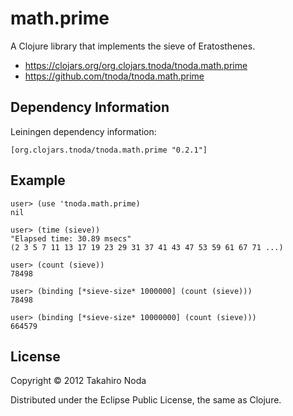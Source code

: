# math.prime

A Clojure library that implements the sieve of Eratosthenes.

+ https://clojars.org/org.clojars.tnoda/tnoda.math.prime
+ https://github.com/tnoda/tnoda.math.prime


## Dependency Information

Leiningen dependency information:

    [org.clojars.tnoda/tnoda.math.prime "0.2.1"]


## Example

    user> (use 'tnoda.math.prime)
    nil
    
    user> (time (sieve))
    "Elapsed time: 30.89 msecs"
    (2 3 5 7 11 13 17 19 23 29 31 37 41 43 47 53 59 61 67 71 ...)
    
    user> (count (sieve))
    78498
    
    user> (binding [*sieve-size* 1000000] (count (sieve)))
    78498
    
    user> (binding [*sieve-size* 10000000] (count (sieve)))
    664579


## License

Copyright © 2012 Takahiro Noda

Distributed under the Eclipse Public License, the same as Clojure.
